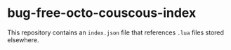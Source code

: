 # bug-free-octo-couscous-index
This repository contains an `index.json` file that references `.lua` files stored elsewhere.